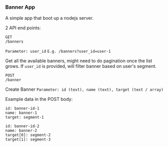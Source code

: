 ### Banner App

A simple app that boot up a nodejs server.

2 API end points:

```
GET
/banners
```
`Parameter: user_id`
`E.g. /banners?user_id=user-1`

Get all the available banners, might need to do pagination once the list grows.
If `user_id` is provided, will filter banner based on user's segment.

```
POST
/banner
```
Create Banner
`Parameter: id (text), name (text), target (text / array)`

Example data in the POST body:
```
id: banner-id-1
name: banner-1
target: segment-1
```

```
id: banner-id-2
name: banner-2
target[0]: segment-2
target[1]: segment-3
```